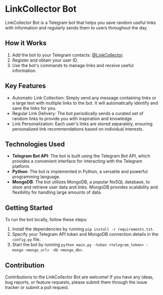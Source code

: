 # LinkCollector Bot

LinkCollector Bot is a Telegram bot that helps you save random useful links with information and regularly sends them to users throughout the day.

## How it Works

1. Add the bot to your Telegram contacts: [@LinkCollector](https://t.me/tg_linkerbot).
2. Register and obtain your user ID.
3. Use the bot's commands to manage links and receive useful information.

## Key Features

- Automatic Link Collection: Simply send any message containing links or a large text with multiple links to the bot. It will automatically identify and save the links for you.
- Regular Link Delivery: The bot periodically sends a curated set of random links to provide you with inspiration and knowledge.
- Link Personalization: Each user's links are stored separately, ensuring personalized link recommendations based on individual interests.

## Technologies Used

- **Telegram Bot API**: The bot is built using the Telegram Bot API, which provides a convenient interface for interacting with the Telegram platform.
- **Python**: The bot is implemented in Python, a versatile and powerful programming language.
- **MongoDB**: The bot utilizes MongoDB, a popular NoSQL database, to store and retrieve user data and links. MongoDB provides scalability and flexibility for handling large amounts of data.

## Getting Started

To run the bot locally, follow these steps:

1. Install the dependencies by running `pip install -r requirements.txt`.
2. Specify your Telegram API token and MongoDB connection details in the `config.py` file.
3. Start the bot by running `python main.py -token <telegram_token> -mongo <mongo_url> -db <mongo_db>`.

## Contribution

Contributions to the LinkCollector Bot are welcome! If you have any ideas, bug reports, or feature requests, please submit them through the issue tracker or submit a pull request.
